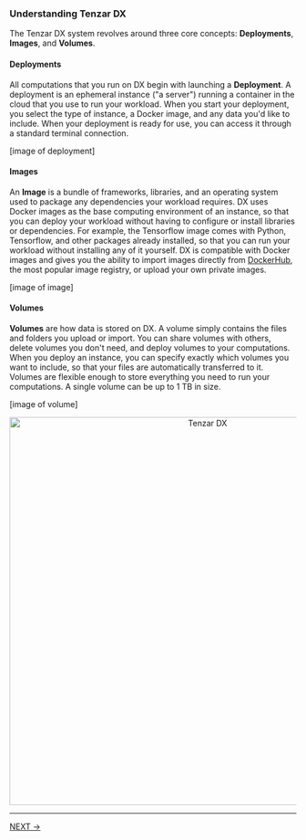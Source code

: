 ### Understanding Tenzar DX

The Tenzar DX system revolves around three core concepts: **Deployments**, **Images**, and **Volumes**.

#### Deployments

All computations that you run on DX begin with launching a **Deployment**. A deployment is an ephemeral instance ("a server") running a container in the cloud that you use to run your workload. When you start your deployment, you select the type of instance, a Docker image, and any data you'd like to include. When your deployment is ready for use, you can access it through a standard terminal connection.

[image of deployment]

#### Images

An **Image** is a bundle of frameworks, libraries, and an operating system used to package any dependencies your workload requires. DX uses Docker images as the base computing environment of an instance, so that you can deploy your workload without having to configure or install libraries or dependencies. For example, the Tensorflow image comes with Python, Tensorflow, and other packages already installed, so that you can run your workload without installing any of it yourself. DX is compatible with Docker images and gives you the ability to import images directly from [DockerHub](https://hub.docker.com/explore/), the most popular image registry, or upload your own private images.

[image of image]

#### Volumes

**Volumes** are how data is stored on DX. A volume simply contains the files and folders you upload or import. You can share volumes with others, delete volumes you don't need, and deploy volumes to your computations. When you deploy an instance, you can specify exactly which volumes you want to include, so that your files are automatically transferred to it. Volumes are flexible enough to store everything you need to run your computations. A single volume can be up to 1 TB in size.

[image of volume]

<center>
  <img src="https://assets.tenzar.com/docs/arch-clients-flow.png" alt="Tenzar DX" width="680" >
</center>
<hr>

[NEXT →](/docs/cli)
